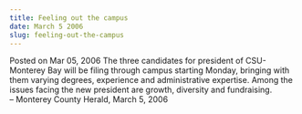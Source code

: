 ```yaml
---
title: Feeling out the campus
date: March 5 2006
slug: feeling-out-the-campus
---
```


 



<span class="date">Posted on Mar 05, 2006    </span>
The three candidates for president of CSU-Monterey Bay will be
filing through campus starting Monday, bringing with them varying
degrees, experience and administrative expertise. Among the issues
facing the new president are growth, diversity and
fundraising.<br>
&#x2013; Monterey County Herald, March 5, 2006<br/></br>




```
